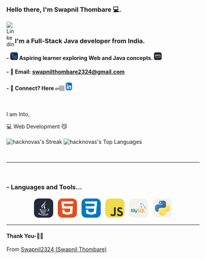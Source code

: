 ### Hello there, I'm Swapnil Thombare 💻.


<a href="https://www.linkedin.com/in/swapnilthombare/">
  <img align="left" alt="Linkedin" width="22px" src="https://cdn.jsdelivr.net/npm/simple-icons@v3/icons/linkedin.svg" />
</a>

<br/>


### I'm a Full-Stack Java developer from India.


#### - <code><img src="https://github.com/tandpfun/skill-icons/blob/main/icons/GithubActions-Dark.svg" height="20"></code> Aspiring learner exploring Web and Java concepts. <code><img src="https://github.com/tandpfun/skill-icons/blob/main/icons/AWS-Dark.svg" height="20"></code>

#### - 📧 Email: swapnilthombare2324@gmail.com

#### - 💬  Connect? Here 👉🏼 [<img height="20" width="16"  src="https://github.com/tandpfun/skill-icons/blob/main/icons/LinkedIn.svg" >](https://www.linkedin.com/in/swapnilthombare/)


<br />


I am Into,

💻 Web Development 😼
<br />
<br />
![hacknovas's Streak](https://github-readme-streak-stats.herokuapp.com/?user=Swapnil2324&theme=vue-dark&hide_border=true)
![hacknovas's Top Languages](https://github-readme-stats.vercel.app/api/top-langs/?username=Swapnil2324&theme=vue-dark&show_icons=true&hide_border=true&layout=compact)

<br />

*************

<br />

### - Languages and Tools...

<p align="center">
  <img src="https://github.com/tandpfun/skill-icons/blob/main/icons/Java-Dark.svg"alt="Twitter" width="50px" style="vertical-align:top; margin:4px">
 <img src="https://github.com/tandpfun/skill-icons/blob/main/icons/HTML.svg" alt="Twitter" width="50px" style="vertical-align:top; margin:4px">
 <img src="https://github.com/tandpfun/skill-icons/blob/main/icons/CSS.svg" alt="Twitter" width="50px" style="vertical-align:top; margin:4px">
  <img src="https://github.com/tandpfun/skill-icons/blob/main/icons/JavaScript.svg" alt="Twitter" width="50px" style="vertical-align:top; margin:4px">
<!--   https://github.com/tandpfun/skill-icons/blob/main/icons/NextJS-Light.svg -->
  <img src="https://github.com/tandpfun/skill-icons/blob/main/icons/MySQL-Light.svg" alt="Twitter" width="50px" style="vertical-align:top; margin:4px">
  <img src="https://github.com/tandpfun/skill-icons/blob/main/icons/Python-Light.svg" width="50px" alt="Twitter" style="vertical-align:top; margin:4px">

</p>



***********************************

#### Thank You-🙏🏼



From [Swapnil2324 (Swapnil Thombare)](https://github.com/Swapnil2324)

